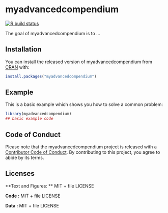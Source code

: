 
# myadvancedcompendium

<!-- badges: start -->
[![R build status](https://github.com/abolim/myadvancedcompendium/workflows/R-CMD-check/badge.svg)](https://github.com/abolim/myadvancedcompendium/actions)
<!-- badges: end -->

The goal of myadvancedcompendium is to ...

## Installation

You can install the released version of myadvancedcompendium from [CRAN](https://CRAN.R-project.org) with:

``` r
install.packages("myadvancedcompendium")
```

## Example

This is a basic example which shows you how to solve a common problem:

``` r
library(myadvancedcompendium)
## basic example code
```

## Code of Conduct

Please note that the myadvancedcompendium project is released with a [Contributor Code of Conduct](https://contributor-covenant.org/version/2/0/CODE_OF_CONDUCT.html). By contributing to this project, you agree to abide by its terms.

## Licenses

**Text and Figures: ** MIT + file LICENSE

**Code :** MIT + file LICENSE

**Data :** MIT + file LICENSE
